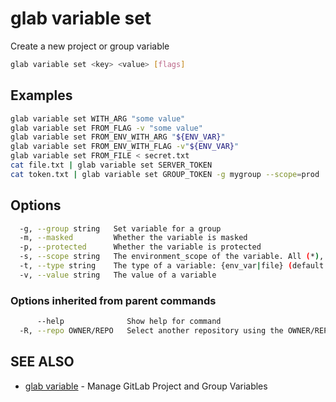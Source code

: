 # glab variable set

Create a new project or group variable

```bash
glab variable set <key> <value> [flags]
```

## Examples

```bash
glab variable set WITH_ARG "some value"
glab variable set FROM_FLAG -v "some value"
glab variable set FROM_ENV_WITH_ARG "${ENV_VAR}"
glab variable set FROM_ENV_WITH_FLAG -v"${ENV_VAR}"
glab variable set FROM_FILE < secret.txt
cat file.txt | glab variable set SERVER_TOKEN
cat token.txt | glab variable set GROUP_TOKEN -g mygroup --scope=prod

```

## Options

```bash
  -g, --group string   Set variable for a group
  -m, --masked         Whether the variable is masked
  -p, --protected      Whether the variable is protected
  -s, --scope string   The environment_scope of the variable. All (*), or specific environments (default "*")
  -t, --type string    The type of a variable: {env_var|file} (default "env_var")
  -v, --value string   The value of a variable
```

### Options inherited from parent commands

```bash
      --help              Show help for command
  -R, --repo OWNER/REPO   Select another repository using the OWNER/REPO or `GROUP/NAMESPACE/REPO` format or full URL or git URL
```

## SEE ALSO

- [glab variable](./) - Manage GitLab Project and Group Variables
